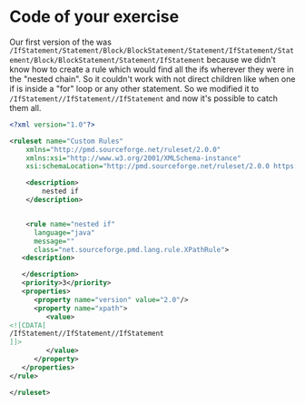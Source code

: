 # Code of your exercise

Our first version of the <value> was ```/IfStatement/Statement/Block/BlockStatement/Statement/IfStatement/Statement/Block/BlockStatement/Statement/IfStatement``` because we didn't know how to create a rule which would find all the ifs wherever they were in the "nested chain".
So it couldn't work with not direct children like when one if is inside a "for" loop or any other statement. So we modified it to ```/IfStatement//IfStatement//IfStatement``` and now it's possible to catch them all.

```xml
<?xml version="1.0"?>

<ruleset name="Custom Rules"
    xmlns="http://pmd.sourceforge.net/ruleset/2.0.0"
    xmlns:xsi="http://www.w3.org/2001/XMLSchema-instance"
    xsi:schemaLocation="http://pmd.sourceforge.net/ruleset/2.0.0 https://pmd.sourceforge.io/ruleset_2_0_0.xsd">

    <description>
        nested if
    </description>


    <rule name="nested if"
      language="java"
      message=""
      class="net.sourceforge.pmd.lang.rule.XPathRule">
   <description>

   </description>
   <priority>3</priority>
   <properties>
      <property name="version" value="2.0"/>
      <property name="xpath">
         <value>
<![CDATA[
/IfStatement//IfStatement//IfStatement
]]>
         </value>
      </property>
   </properties>
</rule>

</ruleset>
```

